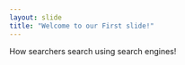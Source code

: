 ```yaml
---
layout: slide
title: "Welcome to our First slide!"
---
```

How searchers search using search engines!

